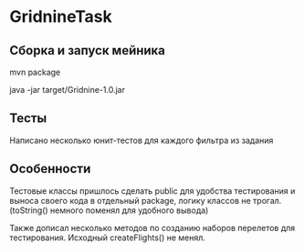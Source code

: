 # GridnineTask

##  Сборка и запуск мейника

mvn package

java -jar target/Gridnine-1.0.jar

## Тесты

Написано несколько юнит-тестов для каждого фильтра из задания

## Особенности

Тестовые классы пришлось сделать public для удобства тестирования и выноса своего кода в отдельный package, логику классов не трогал.(toString() немного поменял для удобного вывода)

Также дописал несколько методов по созданию наборов перелетов для тестирования. Исходный createFlights() не менял.


